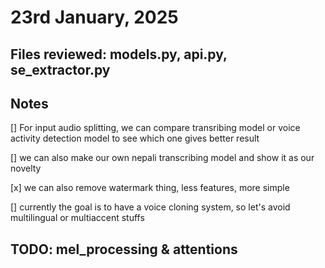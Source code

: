 
# 23rd January, 2025

## Files reviewed: models.py, api.py, se_extractor.py

## Notes
[] For input audio splitting, we can compare transribing model or voice activity detection model to see which one gives better result

[] we can also make our own nepali transcribing model and show it as our novelty

[x] we can also remove watermark thing, less features, more simple

[] currently the goal is to have a voice cloning system, so let's avoid multilingual or multiaccent stuffs

## TODO: mel_processing & attentions
